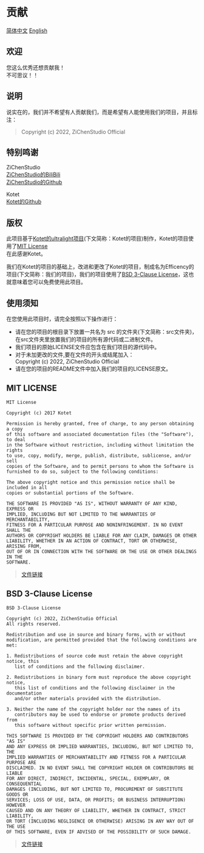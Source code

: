 # 贡献
[简体中文](CONTRIBUTING.md "CONTRIBUTING.md") [English](CONTRIBUTING.en.md "CONTRIBUTING.en.md")
## 欢迎
您这么优秀还想贡献我！<br>不可思议！！

## 说明
说实在的，我们并不希望有人贡献我们，而是希望有人能使用我们的项目，并且标注：
> Copyright (c) 2022, ZiChenStudio Official

## 特别鸣谢
ZiChenStudio<br>
[ZiChenStudio的BiliBili](https://space.bilibili.com/1740643474)<br>
[ZiChenStudio的Github](https://github.com/ZiChenStudio/)<br>

Kotet<br>
[Kotet的Github](https://github.com/kotet "Kotet")
## 版权
此项目基于[Kotet的ultralight项目](https://github.com/kotet/ultralight "ultralight")(下文简称：Kotet的项目)制作，Kotet的项目使用了[MIT License](#mit-license)<br>在此感谢Kotet。

我们在Kotet的项目的基础上，改进和更改了Kotet的项目，制成名为Efficency的项目(下文简称：我们的项目)，我们的项目使用了[BSD 3-Clause License](#bsd-3-clause-license)，这也就意味着您可以免费使用此项目。

## 使用须知
在您使用此项目时，请完全按照以下操作进行：
  - 请在您的项目的根目录下放置一共名为 src 的文件夹(下文简称：src文件夹)，在src文件夹里放置我们的项目的所有源代码或二进制文件。
  - 我们项目的原始LICENSE文件应包含在我们项目的源代码中。
  - 对于未加更改的文件,要在文件的开头或结尾加入：<br>Copyright (c) 2022, ZiChenStudio Official
  - 请在您的项目的README文件中加入我们的项目的LICENSE原文。

## MIT LICENSE
```
MIT License

Copyright (c) 2017 Kotet

Permission is hereby granted, free of charge, to any person obtaining a copy
of this software and associated documentation files (the "Software"), to deal
in the Software without restriction, including without limitation the rights
to use, copy, modify, merge, publish, distribute, sublicense, and/or sell
copies of the Software, and to permit persons to whom the Software is
furnished to do so, subject to the following conditions:

The above copyright notice and this permission notice shall be included in all
copies or substantial portions of the Software.

THE SOFTWARE IS PROVIDED "AS IS", WITHOUT WARRANTY OF ANY KIND, EXPRESS OR
IMPLIED, INCLUDING BUT NOT LIMITED TO THE WARRANTIES OF MERCHANTABILITY,
FITNESS FOR A PARTICULAR PURPOSE AND NONINFRINGEMENT. IN NO EVENT SHALL THE
AUTHORS OR COPYRIGHT HOLDERS BE LIABLE FOR ANY CLAIM, DAMAGES OR OTHER
LIABILITY, WHETHER IN AN ACTION OF CONTRACT, TORT OR OTHERWISE, ARISING FROM,
OUT OF OR IN CONNECTION WITH THE SOFTWARE OR THE USE OR OTHER DEALINGS IN THE
SOFTWARE.
```
> [文件链接](/kotet/LICENSEk "LICENSE")
## BSD 3-Clause License
```
BSD 3-Clause License

Copyright (c) 2022, ZiChenStudio Official
All rights reserved.

Redistribution and use in source and binary forms, with or without
modification, are permitted provided that the following conditions are met:

1. Redistributions of source code must retain the above copyright notice, this
   list of conditions and the following disclaimer.

2. Redistributions in binary form must reproduce the above copyright notice,
   this list of conditions and the following disclaimer in the documentation
   and/or other materials provided with the distribution.

3. Neither the name of the copyright holder nor the names of its
   contributors may be used to endorse or promote products derived from
   this software without specific prior written permission.

THIS SOFTWARE IS PROVIDED BY THE COPYRIGHT HOLDERS AND CONTRIBUTORS "AS IS"
AND ANY EXPRESS OR IMPLIED WARRANTIES, INCLUDING, BUT NOT LIMITED TO, THE
IMPLIED WARRANTIES OF MERCHANTABILITY AND FITNESS FOR A PARTICULAR PURPOSE ARE
DISCLAIMED. IN NO EVENT SHALL THE COPYRIGHT HOLDER OR CONTRIBUTORS BE LIABLE
FOR ANY DIRECT, INDIRECT, INCIDENTAL, SPECIAL, EXEMPLARY, OR CONSEQUENTIAL
DAMAGES (INCLUDING, BUT NOT LIMITED TO, PROCUREMENT OF SUBSTITUTE GOODS OR
SERVICES; LOSS OF USE, DATA, OR PROFITS; OR BUSINESS INTERRUPTION) HOWEVER
CAUSED AND ON ANY THEORY OF LIABILITY, WHETHER IN CONTRACT, STRICT LIABILITY,
OR TORT (INCLUDING NEGLIGENCE OR OTHERWISE) ARISING IN ANY WAY OUT OF THE USE
OF THIS SOFTWARE, EVEN IF ADVISED OF THE POSSIBILITY OF SUCH DAMAGE.

```
> [文件链接](/LICENSE)

